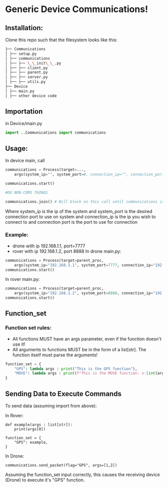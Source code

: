 # Generic Device Communications!

## Installation:
Clone this repo such that the filesystem looks like this:

```bash
├── Communications
│ ├── setup.py
│ ├── communications
│ ├── ├── \_\_init\_\_.py
│ ├── ├── client.py
│ ├── ├── parent.py
│ ├── ├── server.py
│ ├── ├── utils.py
├── Device
│ ├── main.py
│ ├── other device code
```

## Importation
in Device/main.py
```python
import ..Communications import communications
```

## Usage:
In device main, call

```python
communications = Process(target=...,
    args(system_ip="", system_port=#, connection_ip="", connection_port=#, function_set={}))

communications.start()

#DO NON-COMS THINGS

communications.join() # Will block on this call until communications is done. Call last

```

Where system_ip is the ip of the system and system_port is the desired connection port to use on system and
connection_ip is the ip you wish to connect to and connection port is the port to use for connection

### Example:
* drone with ip 192.168.1.1, port=7777
* rover with ip 192.168.1.2, port 8888
In drone main.py:
```python
communications = Process(target=parent_proc,
    args(system_ip="192.168.1.1", system_port=7777, connection_ip="192.168.1.2", connection_port=8888, function_set={}))
communications.start()
```
In rover main.py:
```python
communications = Process(target=parent_proc,
    args(system_ip="192.168.1.2", system_port=8888, connection_ip="192.168.1.1", connection_port=7777, function_set={}))
communications.start()
```

## Function_set
### Function set rules:
* All functions MUST have an args parameter, even if the function doesn't use it!
* All arguments to functions MUST be in the form of a list[str]. The function itself must parse the arguments!
```python
function_set = {
    "GPS": lambda args : print("This is the GPS function"),
    "MOVE": lambda args : print(f"This is the MOVE function: x:{int(args[0])}, y:{int(args[1])}"),
}
```

## Sending Data to Execute Commands
To send data (assuming import from above):

In Rover:
```python3
def example(args : list[str]):
    print(args[0])

function_set = {
    "GPS": example,
}
```

In Drone:
```python3
communications.send_packet(flag="GPS", args=[1,2])
```

Assuming the function_set input correctly, this causes the receiving device (Drone)
to execute it's "GPS" function.
